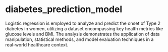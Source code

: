 # diabetes_prediction_model
Logistic regression is employed to analyze and predict the onset of Type 2 diabetes in women, utilizing a dataset encompassing key health metrics like glucose levels and BMI. The analysis demonstrates the application of data manipulation, statistical methods, and model evaluation techniques in a real-world healthcare context.
